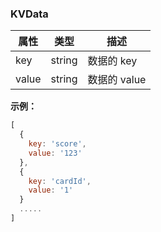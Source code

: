 ### KVData

|属性|类型|描述|
|-|-|-|
|key|string|数据的 key|
|value|string|数据的 value|

**示例：**

```js
[
  {
    key: 'score',
    value: '123'
  },
  {
    key: 'cardId',
    value: '1'
  }
  .....
]

```